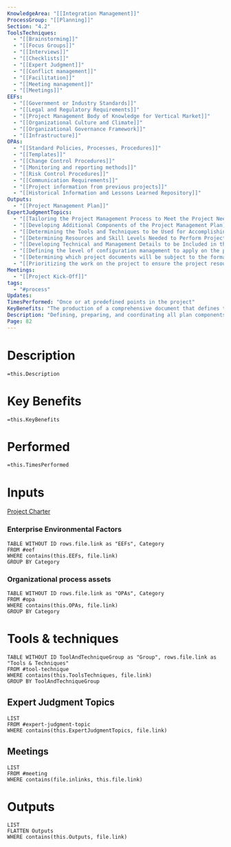 ```yaml
---
KnowledgeArea: "[[Integration Management]]"
ProcessGroup: "[[Planning]]"
Section: "4.2"
ToolsTechniques:
  - "[[Brainstorming]]"
  - "[[Focus Groups]]"
  - "[[Interviews]]"
  - "[[Checklists]]"
  - "[[Expert Judgment]]"
  - "[[Conflict management]]"
  - "[[Facilitation]]"
  - "[[Meeting management]]"
  - "[[Meetings]]"
EEFs:
  - "[[Government or Industry Standards]]"
  - "[[Legal and Regulatory Requirements]]"
  - "[[Project Management Body of Knowledge for Vertical Market]]"
  - "[[Organizational Culture and Climate]]"
  - "[[Organizational Governance Framework]]"
  - "[[Infrastructure]]"
OPAs:
  - "[[Standard Policies, Processes, Procedures]]"
  - "[[Templates]]"
  - "[[Change Control Procedures]]"
  - "[[Monitoring and reporting methods]]"
  - "[[Risk Control Procedures]]"
  - "[[Communication Requirements]]"
  - "[[Project information from previous projects]]"
  - "[[Historical Information and Lessons Learned Repository]]"
Outputs:
  - "[[Project Management Plan]]"
ExpertJudgmentTopics:
  - "[[Tailoring the Project Management Process to Meet the Project Needs]]"
  - "[[Developing Additional Components of the Project Management Plan]]"
  - "[[Determining the Tools and Techniques to be Used for Accomplishing Processes]]"
  - "[[Determining Resources and Skill Levels Needed to Perform Project Work]]"
  - "[[Developing Technical and Management Details to be Included in the PM Plan]]"
  - "[[Defining the level of configuration management to apply on the project]]"
  - "[[Determining which project documents will be subject to the formal change control process]]"
  - "[[Prioritizing the work on the project to ensure the project resources are allocated to the appropriate work at the appropriate time]]"
Meetings:
  - "[[Project Kick-Off]]"
tags:
  - "#process"
Updates:
TimesPerformed: "Once or at predefined points in the project"
KeyBenefits: "The production of a comprehensive document that defines the basis of all project work and how the work will be performed."
Description: "Defining, preparing, and coordinating all plan components and consolidating them into an integrated project management plan."
Page: 82
---
```

# Description
`=this.Description`
# Key Benefits
`=this.KeyBenefits`
# Performed
`=this.TimesPerformed`
# Inputs
[Project Charter](Project%20Charter.md)
### Enterprise Environmental Factors
```dataview
TABLE WITHOUT ID rows.file.link as "EEFs", Category
FROM #eef
WHERE contains(this.EEFs, file.link)
GROUP BY Category
```
### Organizational process assets
```dataview
TABLE WITHOUT ID rows.file.link as "OPAs", Category
FROM #opa
WHERE contains(this.OPAs, file.link)
GROUP BY Category
```
# Tools & techniques

```dataview
TABLE WITHOUT ID ToolAndTechniqueGroup as "Group", rows.file.link as "Tools & Techniques"
FROM #tool-technique
WHERE contains(this.ToolsTechniques, file.link)
GROUP BY ToolAndTechniqueGroup
```
## Expert Judgment Topics
```dataview
LIST
FROM #expert-judgment-topic
WHERE contains(this.ExpertJudgmentTopics, file.link)
```
## Meetings
```dataview
LIST
FROM #meeting
WHERE contains(file.inlinks, this.file.link)
```
# Outputs
```dataview
LIST
FLATTEN Outputs
WHERE contains(this.Outputs, file.link)
```
